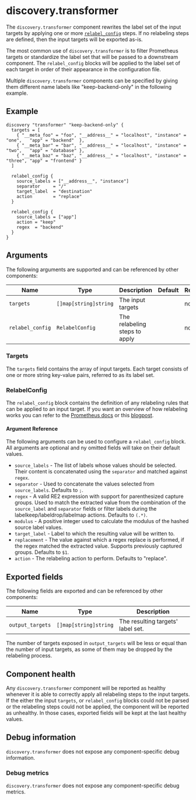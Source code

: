 # discovery.transformer

The `discovery.transformer` component rewrites the label set of the input
targets by applying one or more [`relabel_config`][] steps. If no relabeling
steps are defined, then the input targets will be exported as-is.

The most common use of `discovery.transformer` is to filter Prometheus targets
or standardize the label set that will be passed to a downstream component.
The `relabel_config` blocks will be applied to the label set of each target in
order of their appearance in the configuration file.

Multiple `discovery.transformer` components can be specified by giving them
different name labels like "keep-backend-only" in the following example.

## Example

```hcl
discovery "transformer" "keep-backend-only" {
  targets = [ 
    { "__meta_foo" = "foo", "__address__" = "localhost", "instance" = "one",   "app" = "backend"  },
    { "__meta_bar" = "bar", "__address__" = "localhost", "instance" = "two",   "app" = "database" },
    { "__meta_baz" = "baz", "__address__" = "localhost", "instance" = "three", "app" = "frontend" }
  ]
  
  relabel_config {
    source_labels = ["__address__", "instance"]
    separator     = "/"
    target_label  = "destination"
    action        = "replace"
  } 
  
  relabel_config {
    source_labels = ["app"]
    action = "keep"
    regex  = "backend"
  }
}
```

## Arguments

The following arguments are supported and can be referenced by other
components:

Name | Type | Description | Default | Required
---- | ---- | ----------- | ------- | --------
`targets` | `[]map[string]string` | The input targets | | no
`relabel_config` | `RelabelConfig` | The relabeling steps to apply | | no


### Targets
The `targets` field contains the array of input targets. Each target consists
of one or more string key-value pairs, referred to as its label set.

### RelabelConfig
The `relabel_config` block contains the definition of any relabeling rules
that can be applied to an input target. If you want an overview of how
relabeling works you can refer to the [Prometheus docs][] or this [blogpost][].

#### Argument Reference
The following arguments can be used to configure a `relabel_config` block.
All arguments are optional and ny omitted fields will take on their default
values.

* `source_labels` - The list of labels whose values should be selected. Their content is concatenated using the `separator` and matched against `regex`.
* `separator` - Used to concatenate the values selected from `source_labels`. Defaults to `;`.
* `regex` - A valid RE2 expression with support for parenthesized capture groups. Used to match the extracted value from the combination of the `source_label` and `separator` fields or filter labels during the labelkeep/labeldrop/labelmap actions. Defaults to `(.*)`.
* `modulus` - A positive integer used to calculate the modulus of the hashed source label values.
* `target_label` - Label to which the resulting value will be written to.
* `replacement` - The value against which a regex replace is performed, if the regex matched the extracted value. Supports previously captured groups. Defaults to `$1`.
* `action` - The relabeling action to perform. Defaults to "replace".

## Exported fields

The following fields are exported and can be referenced by other components:

Name | Type | Description
---- | ---- | -----------
`output_targets` | `[]map[string]string` | The resulting targets' label set.

The number of targets exposed in `output_targets` will be less or equal than
the number of input targets, as some of them may be dropped by the
relabeling process.

## Component health

Any `discovery.transformer` component will be reported as healthy whenever
it is able to correctly apply all relabeling steps to the input targets.
If the either the input `targets`, or `relabel_config` blocks could not
be parsed or the relabeling steps could not be applied, the component will
be reported as unhealthy. In those cases, exported fields will be kept at
the last healthy values.

## Debug information

`discovery.transformer` does not expose any component-specific debug information.

### Debug metrics

`discovery.transformer` does not expose any component-specific debug metrics.

[`relabel_config`]: https://prometheus.io/docs/prometheus/latest/configuration/configuration/#relabel_config
[Prometheus docs]: https://prometheus.io/docs/prometheus/latest/configuration/configuration/#relabel_config
[blogpost]: https://grafana.com/blog/2022/03/21/how-relabeling-in-prometheus-works/
